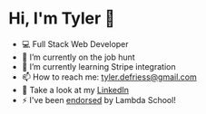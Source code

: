 # Hi, I'm Tyler 👋

- 💻 Full Stack Web Developer
- 🔭 I’m currently on the job hunt
- 🌱 I’m currently learning Stripe integration
- 📫 How to reach me: tyler.defriess@gmail.com
- 📄 Take a look at my [LinkedIn](https://www.linkedin.com/in/tdefriess/)
- ⚡ I've been [endorsed](https://www.youracclaim.com/badges/221e0a5b-ca50-4109-871a-fa3202ba9ba3/public_url) by Lambda School!

